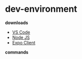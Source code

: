 # dev-environment

__downloads__

- [VS Code](https://code.visualstudio.com/download)
- [Node JS](https://nodejs.org/en/) 
- [Expo Client](https://expo.io/tools)

__commands__


